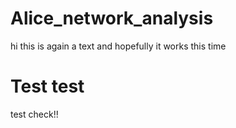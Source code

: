 # Alice_network_analysis
hi this is again a text and hopefully it works this time
# Test test
test check!!